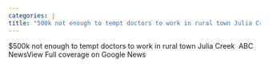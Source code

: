 ```yaml
---
categories: j
title: "500k not enough to tempt doctors to work in rural town Julia Creek  ABC News"
---
```

$500k not enough to tempt doctors to work in rural town Julia Creek&nbsp;&nbsp;ABC NewsView Full coverage on Google News